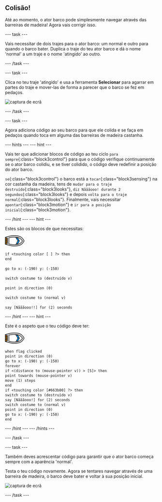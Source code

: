 ## Colisão!

Até ao momento, o ator barco pode simplesmente navegar através das barreiras de madeira! Agora vais corrigir isso.

--- task ---

Vais necessitar de dois trajes para o ator barco: um normal e outro para quando o barco bater. Duplica o traje do teu ator barco e dá o nome 'normal' a um traje e o nome 'atingido' ao outro.

--- /task ---

--- task ---

Clica no teu traje 'atingido' e usa a ferramenta **Selecionar** para agarrar em partes do traje e mover-las de forma a parecer que o barco se fez em pedaços.

![captura de ecrã](images/boat-hit-costume-annotated.png)

--- /task ---

--- task ---

Agora adiciona código ao seu barco para que ele colida e se faça em pedaços quando toca em alguma das barreiras de madeira castanha.

--- hints --- --- hint ---

Vais ter que adicionar blocos de código ao teu ciclo `para sempre`{:class="block3control"} para que o código verifique continuamente se o ator barco colidiu, e se tiver colidido, o código deve redefinir a posição do ator barco.

`se`{:class="block3control"} o barco está a `tocar`{:class="block3sensing"} na cor castanha da madeira, tens de `mudar para o traje destruído`{:class="block3looks"}, `diz Nãããooo! durante 2 segundos`{:class="block3looks"} e depois `volta para o traje normal`{:class="block3looks"}. Finalmente, vais necessitar `apontar`{:class="block3motion"} e `ir para a posição inicial`{:class="block3motion"}.

--- /hint --- --- hint ---

Estes são os blocos de que necessitas:

![ator barco](images/boat_resize.png)

```blocks3
if <touching color [ ] ?> then
end

go to x: (-190) y: (-150)

switch costume to (destruído v)

point in direction (0)

switch costume to (normal v)

say [Nãããooo!!] for (2) seconds
```

--- /hint --- --- hint ---

Este é o aspeto que o teu código deve ter:

![ator barco](images/boat_resize.png)

```blocks3
when flag clicked
point in direction (0)
go to x: (-190) y: (-150)
forever
if <(distance to (mouse-pointer v)) > [5]> then
point towards (mouse-pointer v)
move (1) steps
end
if <touching color [#663b00] ?> then
switch costume to (destruído v)
say [Nãããooo!] for (2) seconds
switch costume to (normal v)
point in direction (0)
go to x: (-190) y: (-150)
end
```

--- /hint --- --- /hints ---

--- /task ---

--- task ---

Também deves acrescentar código para garantir que o ator barco começa sempre com a aparência 'normal'.

Testa o teu código novamente. Agora se tentares navegar através de uma barreira de madeira, o barco deve bater e voltar à sua posição inicial.

![captura de ecrã](images/boat-crash.png)

--- /task ---